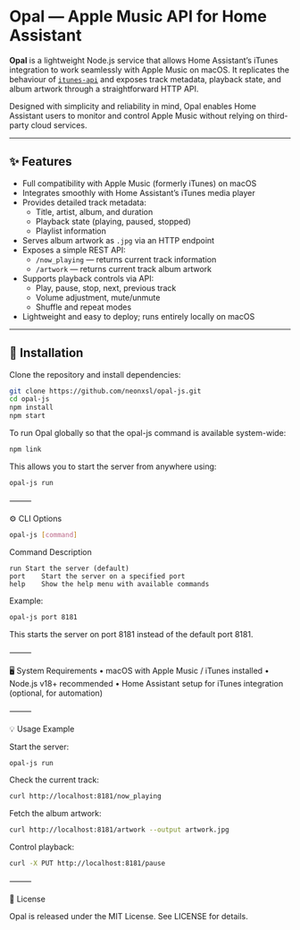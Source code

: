 # Opal — Apple Music API for Home Assistant

**Opal** is a lightweight Node.js service that allows Home Assistant’s iTunes integration to work seamlessly with Apple Music on macOS. It replicates the behaviour of [`itunes-api`](https://github.com/maddox/itunes-api) and exposes track metadata, playback state, and album artwork through a straightforward HTTP API.

Designed with simplicity and reliability in mind, Opal enables Home Assistant users to monitor and control Apple Music without relying on third-party cloud services.

---

## ✨ Features
- Full compatibility with Apple Music (formerly iTunes) on macOS  
- Integrates smoothly with Home Assistant’s iTunes media player  
- Provides detailed track metadata:
  - Title, artist, album, and duration  
  - Playback state (playing, paused, stopped)  
  - Playlist information  
- Serves album artwork as `.jpg` via an HTTP endpoint  
- Exposes a simple REST API:
  - `/now_playing` — returns current track information  
  - `/artwork` — returns current track album artwork  
- Supports playback controls via API:
  - Play, pause, stop, next, previous track  
  - Volume adjustment, mute/unmute  
  - Shuffle and repeat modes  
- Lightweight and easy to deploy; runs entirely locally on macOS  

---

## 🚀 Installation

Clone the repository and install dependencies:

```bash
git clone https://github.com/neonxsl/opal-js.git
cd opal-js
npm install
npm start
```
To run Opal globally so that the opal-js command is available system-wide:
```bash
npm link
```
This allows you to start the server from anywhere using:
```bash
opal-js run
```

⸻

⚙️ CLI Options
```bash
opal-js [command]
```
Command	Description
```
run	Start the server (default)
port	Start the server on a specified port
help	Show the help menu with available commands
```

Example:
```bash
opal-js port 8181
```
This starts the server on port 8181 instead of the default port 8181.

⸻

🖥️ System Requirements
	•	macOS with Apple Music / iTunes installed
	•	Node.js v18+ recommended
	•	Home Assistant setup for iTunes integration (optional, for automation)

⸻

💡 Usage Example

Start the server:
```bash
opal-js run
```
Check the current track:
```bash
curl http://localhost:8181/now_playing
```
Fetch the album artwork:
```bash
curl http://localhost:8181/artwork --output artwork.jpg
```
Control playback:
```bash
curl -X PUT http://localhost:8181/pause
```

⸻

📜 License

Opal is released under the MIT License. See LICENSE for details.
